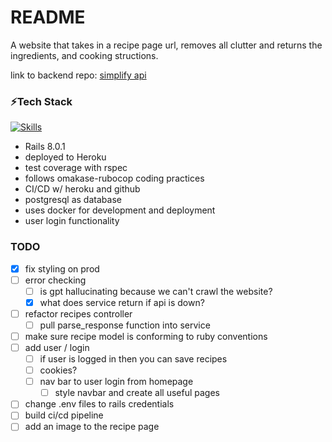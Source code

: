 # README

A website that takes in a recipe page url, removes all clutter and returns the ingredients, and cooking structions. 

link to backend repo: [simplify api](https://github.com/harrison-blake/simplify_api)

### ⚡Tech Stack

[![Skills](https://skillicons.dev/icons?i=python,flask,rails,ruby,postgres,docker,heroku)](https://skillicons.dev)</br>

- Rails 8.0.1
- deployed to Heroku
- test coverage with rspec
- follows omakase-rubocop coding practices
- CI/CD w/ heroku and github
- postgresql as database
- uses docker for development and deployment
- user login functionality

### TODO
- [x] fix styling on prod
- [ ] error checking
	- [ ] is gpt hallucinating because we can't crawl the website?
	- [x] what does service return if api is down?
- [ ] refactor recipes controller
	- [ ] pull parse_response function into service
- [ ] make sure recipe model is conforming to ruby conventions
- [ ] add user / login
	- [ ] if user is logged in then you can save recipes
	- [ ] cookies?
	- [ ] nav bar to user login from homepage
		- [ ] style navbar and create all useful pages
- [ ] change .env files to rails credentials
- [ ] build ci/cd pipeline
- [ ] add an image to the recipe page
